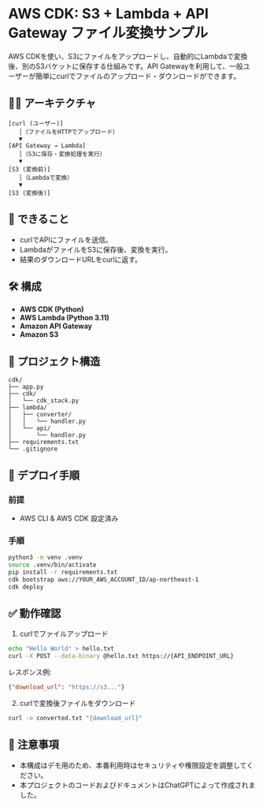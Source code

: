 # AWS CDK: S3 + Lambda + API Gateway ファイル変換サンプル

AWS CDKを使い、S3にファイルをアップロードし、自動的にLambdaで変換後、別のS3バケットに保存する仕組みです。API Gatewayを利用して、一般ユーザーが簡単にcurlでファイルのアップロード・ダウンロードができます。

## 🧑‍💻 アーキテクチャ

```
[curl (ユーザー)]
   │（ファイルをHTTPでアップロード）
   ▼
[API Gateway → Lambda]
   │（S3に保存・変換処理を実行）
   ▼
[S3 (変換前)]
   │（Lambdaで変換）
   ▼
[S3 (変換後)]
```

## 🚀 できること

- curlでAPIにファイルを送信。
- LambdaがファイルをS3に保存後、変換を実行。
- 結果のダウンロードURLをcurlに返す。

## 🛠 構成

- **AWS CDK (Python)**
- **AWS Lambda (Python 3.11)**
- **Amazon API Gateway**
- **Amazon S3**

## 📁 プロジェクト構造

```
cdk/
├── app.py
├── cdk/
│   └── cdk_stack.py
├── lambda/
│   ├── converter/
│   │   └── handler.py
│   └── api/
│       └── handler.py
├── requirements.txt
└── .gitignore
```

## 🚩 デプロイ手順

### 前提
- AWS CLI & AWS CDK 設定済み

### 手順

```bash
python3 -m venv .venv
source .venv/bin/activate
pip install -r requirements.txt
cdk bootstrap aws://YOUR_AWS_ACCOUNT_ID/ap-northeast-1
cdk deploy
```

## ✅ 動作確認

1. curlでファイルアップロード

```bash
echo "Hello World" > hello.txt
curl -X POST --data-binary @hello.txt https://{API_ENDPOINT_URL}
```

レスポンス例:

```json
{"download_url": "https://s3..."}
```

2. curlで変換後ファイルをダウンロード

```bash
curl -o converted.txt "{download_url}"
```

## 🔧 注意事項

- 本構成はデモ用のため、本番利用時はセキュリティや権限設定を調整してください。
- 本プロジェクトのコードおよびドキュメントはChatGPTによって作成されました。

